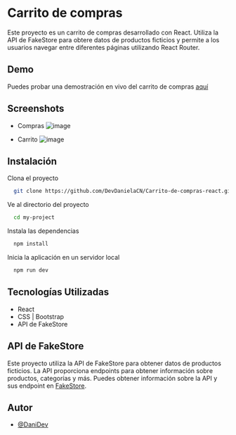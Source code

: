 
# Carrito de compras

Este proyecto es un carrito de compras desarrollado con React. Utiliza la API de FakeStore para obtere datos de productos ficticios y permite a los usuarios navegar entre diferentes páginas utilizando React Router.


## Demo

Puedes probar una demostración en vivo del carrito de compras [aquí](https://shopease-danidev.netlify.app/)


## Screenshots
- Compras
    ![image](https://github.com/DevDanielaCN/Carrito-de-compras-react/assets/157720284/0b58d2b7-0139-49c7-bc22-d86de6db2cbd)

- Carrito
    ![image](https://github.com/DevDanielaCN/Carrito-de-compras-react/assets/157720284/d23fd8d8-5e84-4d93-9209-57633d715262)
## Instalación

Clona el proyecto

```bash
  git clone https://github.com/DevDanielaCN/Carrito-de-compras-react.git
```

Ve al directorio del proyecto

```bash
  cd my-project
```

Instala las dependencias

```bash
  npm install
```


Inicia la aplicación en un servidor local

```bash
  npm run dev
```


## Tecnologías Utilizadas

- React
- CSS | Bootstrap
- API de FakeStore


## API de FakeStore

Este proyecto utiliza la API de FakeStore para obtener datos de productos ficticios. La API proporciona endpoints para obtener información sobre productos, categorías y más. Puedes obtener información sobre la API y sus endpoint en [FakeStore](https://fakestoreapi.com/).
## Autor

- [@DaniDev](https://github.com/DevDanielaCN)

